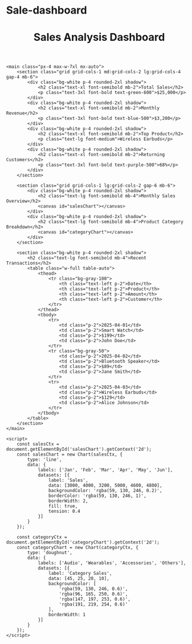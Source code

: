 # Sale-dashboard

<!DOCTYPE html>
<html lang="en">
<head>
    <meta charset="UTF-8">
    <meta name="viewport" content="width=device-width, initial-scale=1.0">
    <title>Sales Analysis Dashboard</title>
    <link href="https://cdn.jsdelivr.net/npm/tailwindcss@2.2.19/dist/tailwind.min.css" rel="stylesheet">
    <script src="https://cdn.jsdelivr.net/npm/chart.js"></script>
</head>
<body class="bg-gray-100 text-gray-800">
    <header class="bg-white shadow p-4 mb-6">
        <h1 class="text-2xl font-bold text-center">Sales Analysis Dashboard</h1>
    </header>

    <main class="px-4 max-w-7xl mx-auto">
        <section class="grid grid-cols-1 md:grid-cols-2 lg:grid-cols-4 gap-4 mb-6">
            <div class="bg-white p-4 rounded-2xl shadow">
                <h2 class="text-xl font-semibold mb-2">Total Sales</h2>
                <p class="text-3xl font-bold text-green-600">$25,000</p>
            </div>
            <div class="bg-white p-4 rounded-2xl shadow">
                <h2 class="text-xl font-semibold mb-2">Monthly Revenue</h2>
                <p class="text-3xl font-bold text-blue-500">$3,200</p>
            </div>
            <div class="bg-white p-4 rounded-2xl shadow">
                <h2 class="text-xl font-semibold mb-2">Top Product</h2>
                <p class="text-lg font-medium">Wireless Earbuds</p>
            </div>
            <div class="bg-white p-4 rounded-2xl shadow">
                <h2 class="text-xl font-semibold mb-2">Returning Customers</h2>
                <p class="text-3xl font-bold text-purple-500">68%</p>
            </div>
        </section>

        <section class="grid grid-cols-1 lg:grid-cols-2 gap-6 mb-6">
            <div class="bg-white p-4 rounded-2xl shadow">
                <h2 class="text-lg font-semibold mb-4">Monthly Sales Overview</h2>
                <canvas id="salesChart"></canvas>
            </div>
            <div class="bg-white p-4 rounded-2xl shadow">
                <h2 class="text-lg font-semibold mb-4">Product Category Breakdown</h2>
                <canvas id="categoryChart"></canvas>
            </div>
        </section>

        <section class="bg-white p-4 rounded-2xl shadow">
            <h2 class="text-lg font-semibold mb-4">Recent Transactions</h2>
            <table class="w-full table-auto">
                <thead>
                    <tr class="bg-gray-100">
                        <th class="text-left p-2">Date</th>
                        <th class="text-left p-2">Product</th>
                        <th class="text-left p-2">Amount</th>
                        <th class="text-left p-2">Customer</th>
                    </tr>
                </thead>
                <tbody>
                    <tr>
                        <td class="p-2">2025-04-01</td>
                        <td class="p-2">Smart Watch</td>
                        <td class="p-2">$199</td>
                        <td class="p-2">John Doe</td>
                    </tr>
                    <tr class="bg-gray-50">
                        <td class="p-2">2025-04-02</td>
                        <td class="p-2">Bluetooth Speaker</td>
                        <td class="p-2">$89</td>
                        <td class="p-2">Jane Smith</td>
                    </tr>
                    <tr>
                        <td class="p-2">2025-04-03</td>
                        <td class="p-2">Wireless Earbuds</td>
                        <td class="p-2">$129</td>
                        <td class="p-2">Alice Johnson</td>
                    </tr>
                </tbody>
            </table>
        </section>
    </main>

    <script>
        const salesCtx = document.getElementById('salesChart').getContext('2d');
        const salesChart = new Chart(salesCtx, {
            type: 'line',
            data: {
                labels: ['Jan', 'Feb', 'Mar', 'Apr', 'May', 'Jun'],
                datasets: [{
                    label: 'Sales',
                    data: [3000, 4000, 3200, 5000, 4600, 4800],
                    backgroundColor: 'rgba(59, 130, 246, 0.2)',
                    borderColor: 'rgba(59, 130, 246, 1)',
                    borderWidth: 2,
                    fill: true,
                    tension: 0.4
                }]
            }
        });

        const categoryCtx = document.getElementById('categoryChart').getContext('2d');
        const categoryChart = new Chart(categoryCtx, {
            type: 'doughnut',
            data: {
                labels: ['Audio', 'Wearables', 'Accessories', 'Others'],
                datasets: [{
                    label: 'Category Sales',
                    data: [45, 25, 20, 10],
                    backgroundColor: [
                        'rgba(59, 130, 246, 0.6)',
                        'rgba(96, 165, 250, 0.6)',
                        'rgba(147, 197, 253, 0.6)',
                        'rgba(191, 219, 254, 0.6)'
                    ],
                    borderWidth: 1
                }]
            }
        });
    </script>
</body>
</html>
